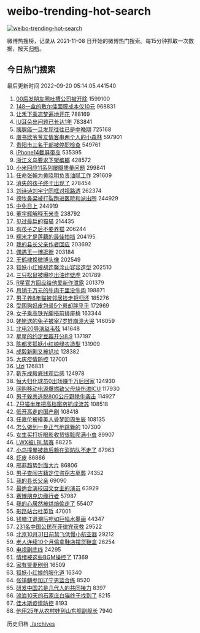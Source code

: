 # weibo-trending-hot-search

[![weibo-trending-hot-search](https://github.com/ameizi/weibo-trending-hot-search/actions/workflows/ci.yml/badge.svg)](https://github.com/ameizi/weibo-trending-hot-search/actions/workflows/ci.yml)

微博热搜榜，记录从 2021-11-08 日开始的微博热门搜索。每15分钟抓取一次数据，按天[归档](./archives)。

## 今日热门搜索

<!-- BEGIN --> 
最后更新时间 2022-09-20 05:14:05.441540 
1. [00后发朋友圈吐槽公司被开除](https://s.weibo.com/weibo?q=%2300%E5%90%8E%E5%8F%91%E6%9C%8B%E5%8F%8B%E5%9C%88%E5%90%90%E6%A7%BD%E5%85%AC%E5%8F%B8%E8%A2%AB%E5%BC%80%E9%99%A4%23&t=31&band_rank=1&Refer=top) 1599100
1. [148一盒的敷尔佳面膜成本仅10元](https://s.weibo.com/weibo?q=%23148%E4%B8%80%E7%9B%92%E7%9A%84%E6%95%B7%E5%B0%94%E4%BD%B3%E9%9D%A2%E8%86%9C%E6%88%90%E6%9C%AC%E4%BB%8510%E5%85%83%23&t=31&band_rank=2&Refer=top) 968831
1. [让禾下乘凉梦遍地开花](https://s.weibo.com/weibo?q=%23%E8%AE%A9%E7%A6%BE%E4%B8%8B%E4%B9%98%E5%87%89%E6%A2%A6%E9%81%8D%E5%9C%B0%E5%BC%80%E8%8A%B1%23&t=31&band_rank=3&Refer=top) 788169
1. [IU耳朵出问题已长达1年](https://s.weibo.com/weibo?q=%23IU%E8%80%B3%E6%9C%B5%E5%87%BA%E9%97%AE%E9%A2%98%E5%B7%B2%E9%95%BF%E8%BE%BE1%E5%B9%B4%23&t=31&band_rank=4&Refer=top) 783841
1. [胰腺癌一旦发现往往已是中晚期](https://s.weibo.com/weibo?q=%23%E8%83%B0%E8%85%BA%E7%99%8C%E4%B8%80%E6%97%A6%E5%8F%91%E7%8E%B0%E5%BE%80%E5%BE%80%E5%B7%B2%E6%98%AF%E4%B8%AD%E6%99%9A%E6%9C%9F%23&t=31&band_rank=5&Refer=top) 725168
1. [虞书欣爷爷友情客串两个人的小森林](https://s.weibo.com/weibo?q=%23%E8%99%9E%E4%B9%A6%E6%AC%A3%E7%88%B7%E7%88%B7%E5%8F%8B%E6%83%85%E5%AE%A2%E4%B8%B2%E4%B8%A4%E4%B8%AA%E4%BA%BA%E7%9A%84%E5%B0%8F%E6%A3%AE%E6%9E%97%23&t=31&band_rank=6&Refer=top) 597901
1. [贵阳市三名干部被停职检查](https://s.weibo.com/weibo?q=%E8%B4%B5%E9%98%B3%E5%B8%82%E4%B8%89%E5%90%8D%E5%B9%B2%E9%83%A8%E8%A2%AB%E5%81%9C%E8%81%8C%E6%A3%80%E6%9F%A5&t=31&band_rank=7&Refer=top) 549761
1. [iPhone14截屏带岛](https://s.weibo.com/weibo?q=%23iPhone14%E6%88%AA%E5%B1%8F%E5%B8%A6%E5%B2%9B%23&t=31&band_rank=8&Refer=top) 535395
1. [浙江义乌要求下架槟榔](https://s.weibo.com/weibo?q=%23%E6%B5%99%E6%B1%9F%E4%B9%89%E4%B9%8C%E8%A6%81%E6%B1%82%E4%B8%8B%E6%9E%B6%E6%A7%9F%E6%A6%94%23&t=31&band_rank=9&Refer=top) 428572
1. [小米回应11系列屡曝质量问题](https://s.weibo.com/weibo?q=%23%E5%B0%8F%E7%B1%B3%E5%9B%9E%E5%BA%9411%E7%B3%BB%E5%88%97%E5%B1%A1%E6%9B%9D%E8%B4%A8%E9%87%8F%E9%97%AE%E9%A2%98%23&t=31&band_rank=10&Refer=top) 299841
1. [任命张翰为黄晓明负责油腻工作](https://s.weibo.com/weibo?q=%E4%BB%BB%E5%91%BD%E5%BC%A0%E7%BF%B0%E4%B8%BA%E9%BB%84%E6%99%93%E6%98%8E%E8%B4%9F%E8%B4%A3%E6%B2%B9%E8%85%BB%E5%B7%A5%E4%BD%9C&t=31&band_rank=11&Refer=top) 291609
1. [消失的孩子终于出现了](https://s.weibo.com/weibo?q=%23%E6%B6%88%E5%A4%B1%E7%9A%84%E5%AD%A9%E5%AD%90%E7%BB%88%E4%BA%8E%E5%87%BA%E7%8E%B0%E4%BA%86%23&t=31&band_rank=12&Refer=top) 278454
1. [刘诗诗刘宇宁同框对视路透](https://s.weibo.com/weibo?q=%23%E5%88%98%E8%AF%97%E8%AF%97%E5%88%98%E5%AE%87%E5%AE%81%E5%90%8C%E6%A1%86%E5%AF%B9%E8%A7%86%E8%B7%AF%E9%80%8F%23&t=31&band_rank=13&Refer=top) 262374
1. [德牧鼻梁被打裂跑进医院和派出所](https://s.weibo.com/weibo?q=%23%E5%BE%B7%E7%89%A7%E9%BC%BB%E6%A2%81%E8%A2%AB%E6%89%93%E8%A3%82%E8%B7%91%E8%BF%9B%E5%8C%BB%E9%99%A2%E5%92%8C%E6%B4%BE%E5%87%BA%E6%89%80%23&t=31&band_rank=14&Refer=top) 244929
1. [中免日上](https://s.weibo.com/weibo?q=%E4%B8%AD%E5%85%8D%E6%97%A5%E4%B8%8A&t=31&band_rank=15&Refer=top) 244919
1. [董宇辉解释玉米贵](https://s.weibo.com/weibo?q=%23%E8%91%A3%E5%AE%87%E8%BE%89%E8%A7%A3%E9%87%8A%E7%8E%89%E7%B1%B3%E8%B4%B5%23&t=31&band_rank=16&Refer=top) 238792
1. [见过最扁的猫猫](https://s.weibo.com/weibo?q=%23%E8%A7%81%E8%BF%87%E6%9C%80%E6%89%81%E7%9A%84%E7%8C%AB%E7%8C%AB%23&t=31&band_rank=17&Refer=top) 214435
1. [有孩子之后不要养猫](https://s.weibo.com/weibo?q=%23%E6%9C%89%E5%AD%A9%E5%AD%90%E4%B9%8B%E5%90%8E%E4%B8%8D%E8%A6%81%E5%85%BB%E7%8C%AB%23&t=31&band_rank=18&Refer=top) 206244
1. [糯米才是莲藕的最佳拍挡](https://s.weibo.com/weibo?q=%23%E7%B3%AF%E7%B1%B3%E6%89%8D%E6%98%AF%E8%8E%B2%E8%97%95%E7%9A%84%E6%9C%80%E4%BD%B3%E6%8B%8D%E6%8C%A1%23&t=31&band_rank=19&Refer=top) 204195
1. [我的县长父亲作者回应](https://s.weibo.com/weibo?q=%23%E6%88%91%E7%9A%84%E5%8E%BF%E9%95%BF%E7%88%B6%E4%BA%B2%E4%BD%9C%E8%80%85%E5%9B%9E%E5%BA%94%23&t=31&band_rank=20&Refer=top) 203692
1. [偶遇王一博逛街](https://s.weibo.com/weibo?q=%23%E5%81%B6%E9%81%87%E7%8E%8B%E4%B8%80%E5%8D%9A%E9%80%9B%E8%A1%97%23&t=31&band_rank=21&Refer=top) 203184
1. [王鹤棣换微博头像](https://s.weibo.com/weibo?q=%23%E7%8E%8B%E9%B9%A4%E6%A3%A3%E6%8D%A2%E5%BE%AE%E5%8D%9A%E5%A4%B4%E5%83%8F%23&t=31&band_rank=22&Refer=top) 202549
1. [狐妖小红娘胡连馨涂山容容造型](https://s.weibo.com/weibo?q=%23%E7%8B%90%E5%A6%96%E5%B0%8F%E7%BA%A2%E5%A8%98%E8%83%A1%E8%BF%9E%E9%A6%A8%E6%B6%82%E5%B1%B1%E5%AE%B9%E5%AE%B9%E9%80%A0%E5%9E%8B%23&t=31&band_rank=23&Refer=top) 202510
1. [三只松鼠被曝吃出油炸壁虎](https://s.weibo.com/weibo?q=%23%E4%B8%89%E5%8F%AA%E6%9D%BE%E9%BC%A0%E8%A2%AB%E6%9B%9D%E5%90%83%E5%87%BA%E6%B2%B9%E7%82%B8%E5%A3%81%E8%99%8E%23&t=31&band_rank=24&Refer=top) 201789
1. [R星官方回应给他爱新作泄露](https://s.weibo.com/weibo?q=%23R%E6%98%9F%E5%AE%98%E6%96%B9%E5%9B%9E%E5%BA%94%E7%BB%99%E4%BB%96%E7%88%B1%E6%96%B0%E4%BD%9C%E6%B3%84%E9%9C%B2%23&t=31&band_rank=29&Refer=top) 201379
1. [月销千万元的牛肉干里没牛肉](https://s.weibo.com/weibo?q=%23%E6%9C%88%E9%94%80%E5%8D%83%E4%B8%87%E5%85%83%E7%9A%84%E7%89%9B%E8%82%89%E5%B9%B2%E9%87%8C%E6%B2%A1%E7%89%9B%E8%82%89%23&t=31&band_rank=25&Refer=top) 198871
1. [男子养8年猫被邻居捡走拒归还](https://s.weibo.com/weibo?q=%23%E7%94%B7%E5%AD%90%E5%85%BB8%E5%B9%B4%E7%8C%AB%E8%A2%AB%E9%82%BB%E5%B1%85%E6%8D%A1%E8%B5%B0%E6%8B%92%E5%BD%92%E8%BF%98%23&t=31&band_rank=26&Refer=top) 185276
1. [受困狗妈皮包骨5个崽却胖乎乎](https://s.weibo.com/weibo?q=%23%E5%8F%97%E5%9B%B0%E7%8B%97%E5%A6%88%E7%9A%AE%E5%8C%85%E9%AA%A85%E4%B8%AA%E5%B4%BD%E5%8D%B4%E8%83%96%E4%B9%8E%E4%B9%8E%23&t=31&band_rank=27&Refer=top) 172969
1. [女子乘高铁光脚搭前排座椅](https://s.weibo.com/weibo?q=%23%E5%A5%B3%E5%AD%90%E4%B9%98%E9%AB%98%E9%93%81%E5%85%89%E8%84%9A%E6%90%AD%E5%89%8D%E6%8E%92%E5%BA%A7%E6%A4%85%23&t=31&band_rank=28&Refer=top) 163344
1. [姥姥送的兔子被宰7岁娃崩溃大哭](https://s.weibo.com/weibo?q=%23%E5%A7%A5%E5%A7%A5%E9%80%81%E7%9A%84%E5%85%94%E5%AD%90%E8%A2%AB%E5%AE%B07%E5%B2%81%E5%A8%83%E5%B4%A9%E6%BA%83%E5%A4%A7%E5%93%AD%23&t=31&band_rank=30&Refer=top) 146059
1. [北电20导演赵韦弦](https://s.weibo.com/weibo?q=%E5%8C%97%E7%94%B520%E5%AF%BC%E6%BC%94%E8%B5%B5%E9%9F%A6%E5%BC%A6&t=31&band_rank=31&Refer=top) 141648
1. [星星的约定豆瓣开分8.9](https://s.weibo.com/weibo?q=%23%E6%98%9F%E6%98%9F%E7%9A%84%E7%BA%A6%E5%AE%9A%E8%B1%86%E7%93%A3%E5%BC%80%E5%88%868.9%23&t=31&band_rank=32&Refer=top) 137197
1. [陈都灵狐妖小红娘绿衣造型](https://s.weibo.com/weibo?q=%23%E9%99%88%E9%83%BD%E7%81%B5%E7%8B%90%E5%A6%96%E5%B0%8F%E7%BA%A2%E5%A8%98%E7%BB%BF%E8%A1%A3%E9%80%A0%E5%9E%8B%23&t=31&band_rank=33&Refer=top) 131909
1. [成毅新剧又被扒拉](https://s.weibo.com/weibo?q=%23%E6%88%90%E6%AF%85%E6%96%B0%E5%89%A7%E5%8F%88%E8%A2%AB%E6%89%92%E6%8B%89%23&t=31&band_rank=34&Refer=top) 128382
1. [大庆疫情防控](https://s.weibo.com/weibo?q=%E5%A4%A7%E5%BA%86%E7%96%AB%E6%83%85%E9%98%B2%E6%8E%A7&t=31&band_rank=35&Refer=top) 127001
1. [Uzi](https://s.weibo.com/weibo?q=Uzi&t=31&band_rank=36&Refer=top) 126831
1. [靳东成毅底线观后感](https://s.weibo.com/weibo?q=%23%E9%9D%B3%E4%B8%9C%E6%88%90%E6%AF%85%E5%BA%95%E7%BA%BF%E8%A7%82%E5%90%8E%E6%84%9F%23&t=31&band_rank=23&Refer=top) 124978
1. [恒大归化球员0出场赚千万后回家](https://s.weibo.com/weibo?q=%23%E6%81%92%E5%A4%A7%E5%BD%92%E5%8C%96%E7%90%83%E5%91%980%E5%87%BA%E5%9C%BA%E8%B5%9A%E5%8D%83%E4%B8%87%E5%90%8E%E5%9B%9E%E5%AE%B6%23&t=31&band_rank=37&Refer=top) 124930
1. [网购移动电源爆燃致父母烧伤进ICU](https://s.weibo.com/weibo?q=%23%E7%BD%91%E8%B4%AD%E7%A7%BB%E5%8A%A8%E7%94%B5%E6%BA%90%E7%88%86%E7%87%83%E8%87%B4%E7%88%B6%E6%AF%8D%E7%83%A7%E4%BC%A4%E8%BF%9BICU%23&t=31&band_rank=38&Refer=top) 117930
1. [男子躲粪逃脱800公斤野牦牛袭击](https://s.weibo.com/weibo?q=%23%E7%94%B7%E5%AD%90%E8%BA%B2%E7%B2%AA%E9%80%83%E8%84%B1800%E5%85%AC%E6%96%A4%E9%87%8E%E7%89%A6%E7%89%9B%E8%A2%AD%E5%87%BB%23&t=31&band_rank=39&Refer=top) 114927
1. [7只猫半年把高档窗帘抓成流苏](https://s.weibo.com/weibo?q=%237%E5%8F%AA%E7%8C%AB%E5%8D%8A%E5%B9%B4%E6%8A%8A%E9%AB%98%E6%A1%A3%E7%AA%97%E5%B8%98%E6%8A%93%E6%88%90%E6%B5%81%E8%8B%8F%23&t=31&band_rank=40&Refer=top) 108518
1. [低开高走的国产剧](https://s.weibo.com/weibo?q=%23%E4%BD%8E%E5%BC%80%E9%AB%98%E8%B5%B0%E7%9A%84%E5%9B%BD%E4%BA%A7%E5%89%A7%23&t=31&band_rank=41&Refer=top) 108418
1. [任嘉伦被摸美人骨梦回周生辰](https://s.weibo.com/weibo?q=%23%E4%BB%BB%E5%98%89%E4%BC%A6%E8%A2%AB%E6%91%B8%E7%BE%8E%E4%BA%BA%E9%AA%A8%E6%A2%A6%E5%9B%9E%E5%91%A8%E7%94%9F%E8%BE%B0%23&t=31&band_rank=42&Refer=top) 108135
1. [怎么做到一身正气地跳舞的](https://s.weibo.com/weibo?q=%23%E6%80%8E%E4%B9%88%E5%81%9A%E5%88%B0%E4%B8%80%E8%BA%AB%E6%AD%A3%E6%B0%94%E5%9C%B0%E8%B7%B3%E8%88%9E%E7%9A%84%23&t=31&band_rank=43&Refer=top) 107300
1. [女生买打折眼影收货很脏爬满小虫](https://s.weibo.com/weibo?q=%23%E5%A5%B3%E7%94%9F%E4%B9%B0%E6%89%93%E6%8A%98%E7%9C%BC%E5%BD%B1%E6%94%B6%E8%B4%A7%E5%BE%88%E8%84%8F%E7%88%AC%E6%BB%A1%E5%B0%8F%E8%99%AB%23&t=31&band_rank=44&Refer=top) 89907
1. [LWX被LBL禁赛](https://s.weibo.com/weibo?q=%23LWX%E8%A2%ABLBL%E7%A6%81%E8%B5%9B%23&t=31&band_rank=45&Refer=top) 88225
1. [小鸟撞晕被救后赖在消防队不走了](https://s.weibo.com/weibo?q=%23%E5%B0%8F%E9%B8%9F%E6%92%9E%E6%99%95%E8%A2%AB%E6%95%91%E5%90%8E%E8%B5%96%E5%9C%A8%E6%B6%88%E9%98%B2%E9%98%9F%E4%B8%8D%E8%B5%B0%E4%BA%86%23&t=31&band_rank=46&Refer=top) 87963
1. [虾皮](https://s.weibo.com/weibo?q=%E8%99%BE%E7%9A%AE&t=31&band_rank=47&Refer=top) 86866
1. [邢菲趋势封面大片](https://s.weibo.com/weibo?q=%23%E9%82%A2%E8%8F%B2%E8%B6%8B%E5%8A%BF%E5%B0%81%E9%9D%A2%E5%A4%A7%E7%89%87%23&t=31&band_rank=12&Refer=top) 86806
1. [男子查阅古籍定位盗窃古墓葬](https://s.weibo.com/weibo?q=%23%E7%94%B7%E5%AD%90%E6%9F%A5%E9%98%85%E5%8F%A4%E7%B1%8D%E5%AE%9A%E4%BD%8D%E7%9B%97%E7%AA%83%E5%8F%A4%E5%A2%93%E8%91%AC%23&t=31&band_rank=47&Refer=top) 74352
1. [我的县长父亲](https://s.weibo.com/weibo?q=%23%E6%88%91%E7%9A%84%E5%8E%BF%E9%95%BF%E7%88%B6%E4%BA%B2%23&t=31&band_rank=48&Refer=top) 69090
1. [最适合演校园文女主的演员](https://s.weibo.com/weibo?q=%23%E6%9C%80%E9%80%82%E5%90%88%E6%BC%94%E6%A0%A1%E5%9B%AD%E6%96%87%E5%A5%B3%E4%B8%BB%E7%9A%84%E6%BC%94%E5%91%98%23&t=31&band_rank=42&Refer=top) 63929
1. [赛博朋克边缘行者](https://s.weibo.com/weibo?q=%23%E8%B5%9B%E5%8D%9A%E6%9C%8B%E5%85%8B%E8%BE%B9%E7%BC%98%E8%A1%8C%E8%80%85%23&t=31&band_rank=49&Refer=top) 57987
1. [我的心居然被烘焙偷走了](https://s.weibo.com/weibo?q=%23%E6%88%91%E7%9A%84%E5%BF%83%E5%B1%85%E7%84%B6%E8%A2%AB%E7%83%98%E7%84%99%E5%81%B7%E8%B5%B0%E4%BA%86%23&t=31&band_rank=50&Refer=top) 55407
1. [影路站台杜英哲](https://s.weibo.com/weibo?q=%E5%BD%B1%E8%B7%AF%E7%AB%99%E5%8F%B0%E6%9D%9C%E8%8B%B1%E5%93%B2&t=31&band_rank=11&Refer=top) 47001
1. [钱塘江退潮后宛如巨幅水墨画](https://s.weibo.com/weibo?q=%23%E9%92%B1%E5%A1%98%E6%B1%9F%E9%80%80%E6%BD%AE%E5%90%8E%E5%AE%9B%E5%A6%82%E5%B7%A8%E5%B9%85%E6%B0%B4%E5%A2%A8%E7%94%BB%23&t=31&band_rank=50&Refer=top) 44347
1. [231名中国公民在菲律宾获救](https://s.weibo.com/weibo?q=%23231%E5%90%8D%E4%B8%AD%E5%9B%BD%E5%85%AC%E6%B0%91%E5%9C%A8%E8%8F%B2%E5%BE%8B%E5%AE%BE%E8%8E%B7%E6%95%91%23&t=31&band_rank=46&Refer=top) 29522
1. [北京10月31日前禁飞低慢小航空器](https://s.weibo.com/weibo?q=%23%E5%8C%97%E4%BA%AC10%E6%9C%8831%E6%97%A5%E5%89%8D%E7%A6%81%E9%A3%9E%E4%BD%8E%E6%85%A2%E5%B0%8F%E8%88%AA%E7%A9%BA%E5%99%A8%23&t=31&band_rank=45&Refer=top) 29212
1. [老人连续10个月偷拿鞋店摆货鞋盒](https://s.weibo.com/weibo?q=%23%E8%80%81%E4%BA%BA%E8%BF%9E%E7%BB%AD10%E4%B8%AA%E6%9C%88%E5%81%B7%E6%8B%BF%E9%9E%8B%E5%BA%97%E6%91%86%E8%B4%A7%E9%9E%8B%E7%9B%92%23&t=31&band_rank=45&Refer=top) 26254
1. [电视剧底线](https://s.weibo.com/weibo?q=%23%E7%94%B5%E8%A7%86%E5%89%A7%E5%BA%95%E7%BA%BF%23&t=31&band_rank=42&Refer=top) 24295
1. [情绪被这些BGM操控了](https://s.weibo.com/weibo?q=%23%E6%83%85%E7%BB%AA%E8%A2%AB%E8%BF%99%E4%BA%9BBGM%E6%93%8D%E6%8E%A7%E4%BA%86%23&t=31&band_rank=48&Refer=top) 17369
1. [家有贤妻剧组](https://s.weibo.com/weibo?q=%E5%AE%B6%E6%9C%89%E8%B4%A4%E5%A6%BB%E5%89%A7%E7%BB%84&t=31&band_rank=33&Refer=top) 16509
1. [狐妖小红娘的服化道](https://s.weibo.com/weibo?q=%23%E7%8B%90%E5%A6%96%E5%B0%8F%E7%BA%A2%E5%A8%98%E7%9A%84%E6%9C%8D%E5%8C%96%E9%81%93%23&t=31&band_rank=42&Refer=top) 16340
1. [张镇麟参加辽宁男篮合练](https://s.weibo.com/weibo?q=%23%E5%BC%A0%E9%95%87%E9%BA%9F%E5%8F%82%E5%8A%A0%E8%BE%BD%E5%AE%81%E7%94%B7%E7%AF%AE%E5%90%88%E7%BB%83%23&t=31&band_rank=48&Refer=top) 8520
1. [研发中国芯是几代人的共同接力](https://s.weibo.com/weibo?q=%23%E7%A0%94%E5%8F%91%E4%B8%AD%E5%9B%BD%E8%8A%AF%E6%98%AF%E5%87%A0%E4%BB%A3%E4%BA%BA%E7%9A%84%E5%85%B1%E5%90%8C%E6%8E%A5%E5%8A%9B%23&t=31&band_rank=50&Refer=top) 8397
1. [流浪10天的石家庄白猫终于找到了](https://s.weibo.com/weibo?q=%23%E6%B5%81%E6%B5%AA10%E5%A4%A9%E7%9A%84%E7%9F%B3%E5%AE%B6%E5%BA%84%E7%99%BD%E7%8C%AB%E7%BB%88%E4%BA%8E%E6%89%BE%E5%88%B0%E4%BA%86%23&t=31&band_rank=48&Refer=top) 8215
1. [佳木斯疫情防控](https://s.weibo.com/weibo?q=%E4%BD%B3%E6%9C%A8%E6%96%AF%E7%96%AB%E6%83%85%E9%98%B2%E6%8E%A7&t=31&band_rank=47&Refer=top) 8193
1. [他用25年从农村娃到山东舰副舰长](https://s.weibo.com/weibo?q=%23%E4%BB%96%E7%94%A825%E5%B9%B4%E4%BB%8E%E5%86%9C%E6%9D%91%E5%A8%83%E5%88%B0%E5%B1%B1%E4%B8%9C%E8%88%B0%E5%89%AF%E8%88%B0%E9%95%BF%23&t=31&band_rank=48&Refer=top) 7940
<!-- END -->

历史归档 [./archives](./archives)

